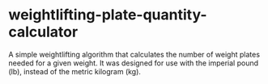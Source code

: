 # weightlifting-plate-quantity-calculator

A simple weightlifting algorithm that calculates the number of weight plates needed for a given weight. It was designed for use with the imperial pound (lb), instead of the metric kilogram (kg).
